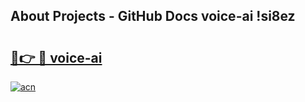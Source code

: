 ## About Projects - GitHub Docs voice-ai !si8ez

# <h2><a href="https://andorid.site?title=voice-ai&ref=14PRO">🔗👉 🔴 voice-ai</a></h2>

[![acn](https://github.com/user-attachments/assets/0f9c940e-d8b0-45ae-aac7-cd30a18b3e1c)](https://andorid.site?title=voice-ai&ref=14PRO)

